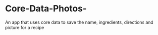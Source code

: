 # Core-Data-Photos-
An app that uses core data to save the name, ingredients, directions and picture for a recipe 
